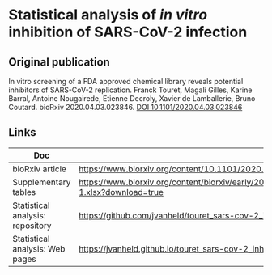 # Statistical analysis of *in vitro* inhibition of SARS-CoV-2 infection

## Original publication


In vitro screening of a FDA approved chemical library reveals potential inhibitors of SARS-CoV-2 replication. 
Franck Touret, Magali Gilles, Karine Barral, Antoine Nougairede, Etienne Decroly, Xavier de Lamballerie, Bruno Coutard. bioRxiv 2020.04.03.023846. 
[DOI 10.1101/2020.04.03.023846](https://doi.org/10.1101/2020.04.03.023846)


## Links

| Doc | URL |
|------------------------|------------------------------------------------|
| bioRxiv article | <https://www.biorxiv.org/content/10.1101/2020.04.03.023846v1> |
| Supplementary tables | <https://www.biorxiv.org/content/biorxiv/early/2020/04/05/2020.04.03.023846/DC1/embed/media-1.xlsx?download=true>|
| Statistical analysis: repository | <https://github.com/jvanheld/touret_sars-cov-2_inhibitors> |
| Statistical analysis: Web pages | <https://jvanheld.github.io/touret_sars-cov-2_inhibitors/> |
